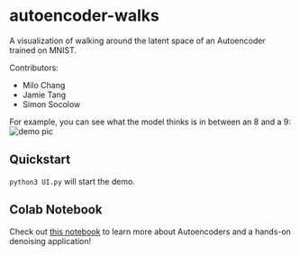 # autoencoder-walks

A visualization of walking around the latent space of an Autoencoder trained on MNIST.  

Contributors:
- Milo Chang
- Jamie Tang
- Simon Socolow
  
For example, you can see what the model thinks is in between an 8 and a 9:  ![demo pic](https://raw.githubusercontent.com/ssocolow/autoencoder-walks/main/demo.png)  

## Quickstart
`python3 UI.py` will start the demo.

## Colab Notebook
Check out [this notebook](https://colab.research.google.com/drive/1d6SCKH-AVXe5JO0dLGqVVMnzxSvtHRE1?usp=sharing) to learn more about Autoencoders and a hands-on denoising application!
